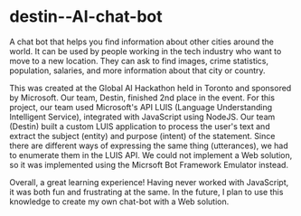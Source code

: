# destin--AI-chat-bot
A chat bot that helps you find information about other cities around the world. It can be used by people working in the tech industry who want to move to a new location. They can ask to find images, crime statistics, population, salaries, and more information about that city or country.

This was created at the Global AI Hackathon held in Toronto and sponsored by Microsoft. Our team, Destin, finished 2nd place in the event. For this project, our team used Microsoft's API LUIS (Language Understanding Intelligent Service), integrated with JavaScript using NodeJS. Our team (Destin) built a custom LUIS application to process the user's text and extract the subject (entity) and purpose (intent) of the statement. Since there are different ways of expressing the same thing (utterances), we had to enumerate them in the LUIS API. We could not implement a Web solution, so it was implemented using the Micrsoft Bot Framework Emulator instead.

Overall, a great learning experience! Having never worked with JavaScript, it was both fun and frustrating at the same. In the future, I plan to use this knowledge to create my own chat-bot with a Web solution.
